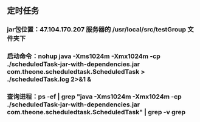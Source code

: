 ## 定时任务
### jar包位置：47.104.170.207 服务器的 /usr/local/src/testGroup 文件夹下

### 启动命令：nohup java -Xms1024m -Xmx1024m -cp ./scheduledTask-jar-with-dependencies.jar com.theone.scheduledtask.ScheduledTask  > ./scheduledTask.log 2>&1 &

### 查询进程：ps -ef | grep "java -Xms1024m -Xmx1024m -cp ./scheduledTask-jar-with-dependencies.jar com.theone.scheduledtask.ScheduledTask" | grep -v grep